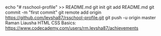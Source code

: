 echo "# rsschool-profile" >> README.md
git init
git add README.md
git commit -m "first commit"
git remote add origin https://github.com/levsha87/rsschool-profile.git
git push -u origin master
Raman Liausha
HTML CSS Basics: https://www.codecademy.com/users/rm.levsha87/achievements
